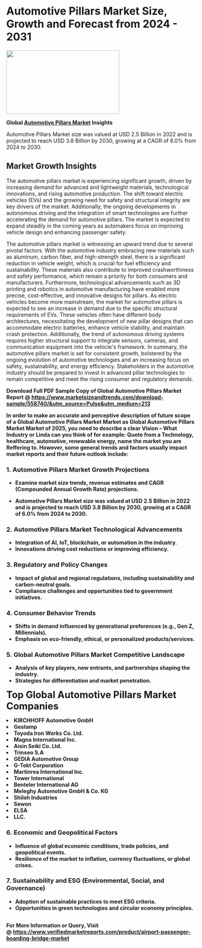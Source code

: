 <H1>Automotive Pillars Market Size, Growth and Forecast from 2024 - 2031</H1><img class="aligncenter size-medium wp-image-584254" src="https://thirdeyenews.in/wp-content/uploads/2024/09/Global-Market-Research-300x168.jpeg" alt="" width="300" height="168" /><p><strong>Global&nbsp;<a href="https://www.marketsizeandtrends.com/download-sample/558740/&amp;utm_source=Pulse&amp;utm_medium=213">Automotive Pillars Market</a> Insights</strong></p><p>Automotive Pillars Market size was valued at USD 2.5 Billion in 2022 and is projected to reach USD 3.8 Billion by 2030, growing at a CAGR of 6.0% from 2024 to 2030.</p><p><h2>Market Growth Insights</h2> <p>The automotive pillars market is experiencing significant growth, driven by increasing demand for advanced and lightweight materials, technological innovations, and rising automotive production. The shift toward electric vehicles (EVs) and the growing need for safety and structural integrity are key drivers of the market. Additionally, the ongoing developments in autonomous driving and the integration of smart technologies are further accelerating the demand for automotive pillars. The market is expected to expand steadily in the coming years as automakers focus on improving vehicle design and enhancing passenger safety.</p> <p><strong></strong></p> <p>The automotive pillars market is witnessing an upward trend due to several pivotal factors. With the automotive industry embracing new materials such as aluminum, carbon fiber, and high-strength steel, there is a significant reduction in vehicle weight, which is crucial for fuel efficiency and sustainability. These materials also contribute to improved crashworthiness and safety performance, which remain a priority for both consumers and manufacturers. Furthermore, technological advancements such as 3D printing and robotics in automotive manufacturing have enabled more precise, cost-effective, and innovative designs for pillars. As electric vehicles become more mainstream, the market for automotive pillars is expected to see an increase in demand due to the specific structural requirements of EVs. These vehicles often have different body architectures, necessitating the development of new pillar designs that can accommodate electric batteries, enhance vehicle stability, and maintain crash protection. Additionally, the trend of autonomous driving systems requires higher structural support to integrate sensors, cameras, and communication equipment into the vehicle's framework. In summary, the automotive pillars market is set for consistent growth, bolstered by the ongoing evolution of automotive technologies and an increasing focus on safety, sustainability, and energy efficiency. Stakeholders in the automotive industry should be prepared to invest in advanced pillar technologies to remain competitive and meet the rising consumer and regulatory demands.</p> <p><strong></p><p><span class=""><strong>Download Full PDF Sample Copy of Global Automotive Pillars Market Report</strong> @ <a href="https://www.marketsizeandtrends.com/download-sample/558740/&amp;utm_source=Pulse&amp;utm_medium=213" target="_blank">https://www.marketsizeandtrends.com/download-sample/558740/&amp;utm_source=Pulse&amp;utm_medium=213</a></span></p><p>In order to make an accurate and perceptive description of future scope of a Global&nbsp;Automotive Pillars Market Market as Global&nbsp;Automotive Pillars Market Market of 2025, you need to describe a clear Vision &ndash; What Industry or Linda can you think of for example: Quote from a Technology, healthcare, automotive, renewable energy, name the market you are Reffering to. However, some general trends and factors usually impact market reports and their future outlook include:</p><h3>1.&nbsp;<strong>Automotive Pillars Market Growth Projections</strong></h3><ul><li>Examine market size trends, revenue estimates and CAGR (Compounded Annual Growth Rate) projections.</li><li><p>Automotive Pillars Market size was valued at USD 2.5 Billion in 2022 and is projected to reach USD 3.8 Billion by 2030, growing at a CAGR of 6.0% from 2024 to 2030.</p></li></ul><h3>2.&nbsp;<strong>Automotive Pillars Market Technological Advancements</strong></h3><ul><li>Integration of AI, IoT, blockchain, or automation in the industry.</li><li>Innovations driving cost reductions or improving efficiency.</li></ul><h3>3.&nbsp;<strong>Regulatory and Policy Changes</strong></h3><ul><li>Impact of global and regional regulations, including sustainability and carbon-neutral goals.</li><li>Compliance challenges and opportunities tied to government initiatives.</li></ul><h3>4.&nbsp;<strong>Consumer Behavior Trends</strong></h3><ul><li>Shifts in demand influenced by generational preferences (e.g., Gen Z, Millennials).</li><li>Emphasis on eco-friendly, ethical, or personalized products/services.</li></ul><h3>5.&nbsp;<strong>Global Automotive Pillars Market Competitive Landscape</strong></h3><ul><li>Analysis of key players, new entrants, and partnerships shaping the industry.</li><li>Strategies for differentiation and market penetration.</li></ul><p data-pm-slice="1 1 []"><span style="color: inherit; font-family: inherit; font-size: 25px;">Top Global Automotive Pillars Market Companies</span></p><div class="" data-test-id=""><p><li>KIRCHHOFF Automotive GmbH</li><li> Gestamp</li><li> Toyoda Iron Works Co. Ltd.</li><li> Magna International Inc.</li><li> Aisin Seiki Co. Ltd.</li><li> Trinseo S.A</li><li> GEDIA Automotive Group</li><li> G-Tekt Corporation</li><li> Martinrea International Inc.</li><li> Tower International</li><li> Benteler International AG</li><li> Meleghy Automotive GmbH & Co. KG</li><li> Shiloh Industries</li><li> Sewon</li><li> ELSA</li><li> LLC.</li></p></div><h3>6.&nbsp;<strong>Economic and Geopolitical Factors</strong></h3><ul><li>Influence of global economic conditions, trade policies, and geopolitical events.</li><li>Resilience of the market to inflation, currency fluctuations, or global crises.</li></ul><h3>7.&nbsp;<strong>Sustainability and ESG (Environmental, Social, and Governance)</strong></h3><ul><li>Adoption of sustainable practices to meet ESG criteria.</li><li>Opportunities in green technologies and circular economy principles.</li></ul><h2><strong style="font-size: 14px;">For More Information or Query, Visit @&nbsp;</strong><a style="background-color: #ffffff; font-size: 14px;" href="https://www.marketsizeandtrends.com/report/automotive-pillars-market/" target="_blank">https://www.verifiedmarketreports.com/product/airport-passenger-boarding-bridge-market</a></h2>
